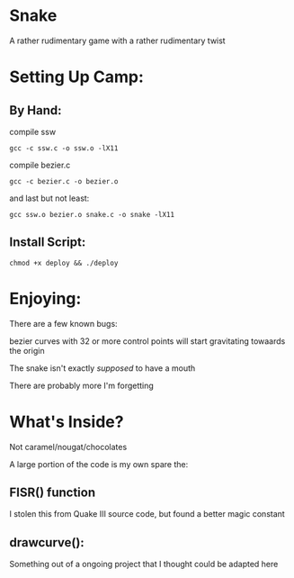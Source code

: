 # Snake
A rather rudimentary game with a rather rudimentary twist
 
# Setting Up Camp:
  ## By Hand:
  compile ssw
  
  `gcc -c ssw.c -o ssw.o -lX11`

  compile bezier.c
  
  `gcc -c bezier.c -o bezier.o`

  and last but not least:
  
  `gcc ssw.o bezier.o snake.c -o snake -lX11`

  ## Install Script:
  `chmod +x deploy && ./deploy`
  
# Enjoying:
There are a few known bugs:

bezier curves with 32 or more control points will start
gravitating towaards the origin

The snake isn't exactly *supposed* to have a mouth

There are probably more I'm forgetting

# What's Inside?
Not caramel/nougat/chocolates

A large portion of the code is my own spare the: 

## FISR() function
I stolen this from Quake III source code, but found a better magic constant

## drawcurve():
Something out of a ongoing project that I thought could be adapted here

